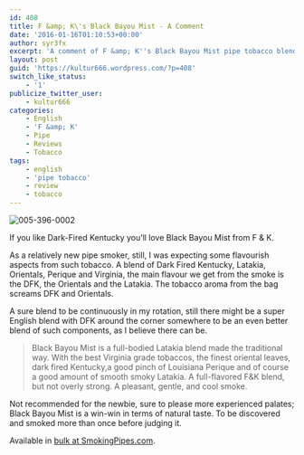```yaml
---
id: 408
title: F &amp; K\'s Black Bayou Mist - A Comment
date: '2016-01-16T01:10:53+00:00'
author: syr3fx
excerpt: 'A comment of F &amp; K''s Black Bayou Mist pipe tobacco blend.'
layout: post
guid: 'https://kultur666.wordpress.com/?p=408'
switch_like_status:
    - '1'
publicize_twitter_user:
    - kultur666
categories:
    - English
    - 'F &amp; K'
    - Pipe
    - Reviews
    - Tobacco
tags:
    - english
    - 'pipe tobacco'
    - review
    - tobacco
---
```


![005-396-0002](http://localhost:8080/wp-content/uploads/2016/01/005-396-0002.jpg)

If you like Dark-Fired Kentucky you’ll love Black Bayou Mist from F &amp; K.

As a relatively new pipe smoker, still, I was expecting some flavourish aspects from such tobacco. A blend of Dark Fired Kentucky, Latakia, Orientals, Perique and Virginia, the main flavour we get from the smoke is the DFK, the Orientals and the Latakia. The tobacco aroma from the bag screams DFK and Orientals.

A sure blend to be continuously in my rotation, still there might be a super English blend with DFK around the corner somewhere to be an even better blend of such components, as I believe there can be.

> Black Bayou Mist is a full-bodied Latakia blend made the traditional way. With the best Virginia grade tobaccos, the finest oriental leaves, dark fired Kentucky,a good pinch of Louisiana Perique and of course a good amount of smooth smoky Latakia. A full-flavored F&amp;K blend, but not overly strong. A pleasant, gentle, and cool smoke.

Not recommended for the newbie, sure to please more experienced palates; Black Bayou Mist is a win-win in terms of natural taste. To be discovered and smoked more than once before judging it.

Available in [bulk at SmokingPipes.com](http://www.smokingpipes.com/tobacco/by-maker/fandk/bulk/moreinfo.cfm?product_id=39822).